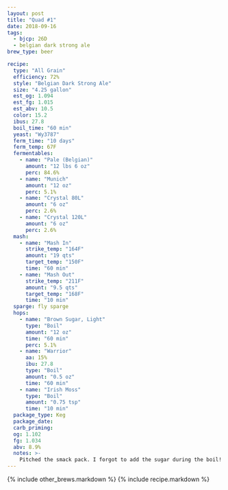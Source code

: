 ```yaml
---
layout: post
title: "Quad #1"
date: 2018-09-16
tags:
  - bjcp: 26D
  - belgian dark strong ale
brew_type: beer

recipe:
  type: "All Grain"
  efficiency: 72%
  style: "Belgian Dark Strong Ale"
  size: "4.25 gallon"
  est_og: 1.094
  est_fg: 1.015
  est_abv: 10.5
  color: 15.2
  ibus: 27.8
  boil_time: "60 min"
  yeast: "Wy3787"
  ferm_time: "10 days"
  ferm_temp: 67F
  fermentables:
    - name: "Pale (Belgian)"
      amount: "12 lbs 6 oz"
      perc: 84.6%
    - name: "Munich"
      amount: "12 oz"
      perc: 5.1%
    - name: "Crystal 80L"
      amount: "6 oz"
      perc: 2.6%
    - name: "Crystal 120L"
      amount: "6 oz"
      perc: 2.6%
  mash:
    - name: "Mash In"
      strike_temp: "164F"
      amount: "19 qts"
      target_temp: "150F"
      time: "60 min"
    - name: "Mash Out"
      strike_temp: "211F"
      amount: "9.5 qts"
      target_temp: "168F"
      time: "10 min"
  sparge: fly sparge
  hops:
    - name: "Brown Sugar, Light"
      type: "Boil"
      amount: "12 oz"
      time: "60 min"
      perc: 5.1%
    - name: "Warrior"
      aa: 15%
      ibu: 27.8
      type: "Boil"
      amount: "0.5 oz"
      time: "60 min"
    - name: "Irish Moss"
      type: "Boil"
      amount: "0.75 tsp"
      time: "10 min"
  package_type: Keg
  package_date: 
  carb_priming: 
  og: 1.102
  fg: 1.034
  abv: 8.9%
  notes: >-
    Pitched the smack pack. I forgot to add the sugar during the boil! Insane efficency! But, that caused the fermentation to stall...too sweet to drink.
---
```

{% include other_brews.markdown %}
{% include recipe.markdown %}
